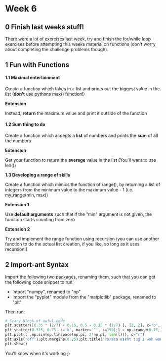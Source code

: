 # Week 6

## 0 Finish last weeks stuff!

There were a lot of exercises last week, try and finish the for/while loop exercises before attempting this weeks material on functions \(don't worry about completing the challenge problems though\).

## 1 Fun with Functions

#### 1.1 Maximal entertainment <a id="Maximal-entertainment"></a>

Create a function which takes in a list and prints out the biggest value in the list \(**don't** use pythons max\(\) function!\)

**Extension**

Instead, **return** the maximum value and print it outside of the function

#### 1.2 Sum thing to do <a id="Sum-thing-to-do"></a>

Create a function which accepts a **list** of numbers and prints the **sum** of all the numbers

**Extension**

Get your function to return the **average** value in the list \(You'll want to use len\(\)\)

**1.3 Developing a range of skills**

Create a function which mimics the function of range\(\), by returning a list of integers from the minimum value to the maximum value - 1 \(i.e. my\_range\(min, max\)\)

**Extension 1**

Use **default arguments** such that if the "min" argument is not given, the function starts counting from zero

**Extension 2** 

Try and implement the range function using recursion \(you can use another function to do the actual list creation, if you like, so long as it uses recursion!\)

## 2 Import-ant Syntax

Import the following two packages, renaming them, such that you can get the following code snippet to run:

* Import "numpy", renamed to "np"
* Import the "pyplot" module from the "matplotlib" package, renamed to "plt"

Then run:

```python
# Scary block of awful code
plt.scatter([0.35 * (2/7) + 0.15, 0.5 - 0.35 * (2/7) ], [2, 2], c='b', marker='s', s=300 )
plt.scatter(0.325, 0.75, c='k', marker='^', s=150);l = np.arange(0.15, 0.51, 0.01)
plt.plot(l ,np.sin(np.linspace(np.pi, 2*np.pi, len(l))), c="r")
plt.axis('off');plt.margins(0.25);plt.title("?sracs eseht tog I woh wonk annaW"[::-1])
plt.show()
```

You'll know when it's working ;\)

